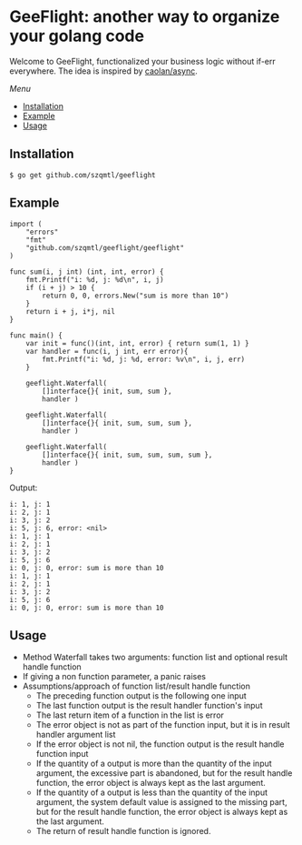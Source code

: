 GeeFlight: another way to organize your golang code
=================================================

Welcome to GeeFlight, functionalized your business logic without if-err everywhere. The idea is inspired by [caolan/async](http://caolan.github.io/async/).

*Menu*

- [Installation](#installation)
- [Example](#example)
- [Usage](#usage)

Installation
------------

    $ go get github.com/szqmtl/geeflight


Example
-------

    import (
    	"errors"
    	"fmt"
    	"github.com/szqmtl/geeflight/geeflight"
    )

    func sum(i, j int) (int, int, error) {
    	fmt.Printf("i: %d, j: %d\n", i, j)
    	if (i + j) > 10 {
    		return 0, 0, errors.New("sum is more than 10")
    	}
    	return i + j, i*j, nil
    }

    func main() {
    	var init = func()(int, int, error) { return sum(1, 1) }
    	var handler = func(i, j int, err error){
    		fmt.Printf("i: %d, j: %d, error: %v\n", i, j, err)
    	}

    	geeflight.Waterfall(
    		[]interface{}{ init, sum, sum },
    		handler )

    	geeflight.Waterfall(
    		[]interface{}{ init, sum, sum, sum },
    		handler )

    	geeflight.Waterfall(
    		[]interface{}{ init, sum, sum, sum, sum },
    		handler )
    }

Output:

    i: 1, j: 1
    i: 2, j: 1
    i: 3, j: 2
    i: 5, j: 6, error: <nil>
    i: 1, j: 1
    i: 2, j: 1
    i: 3, j: 2
    i: 5, j: 6
    i: 0, j: 0, error: sum is more than 10
    i: 1, j: 1
    i: 2, j: 1
    i: 3, j: 2
    i: 5, j: 6
    i: 0, j: 0, error: sum is more than 10

Usage
-----

- Method Waterfall takes two arguments: function list and optional result handle function
- If giving a non function parameter, a panic raises
- Assumptions/approach of function list/result handle function
    - The preceding function output is the following one input
    - The last function output is the result handler function's input
    - The last return item of a function in the list is error
    - The error object is not as part of the function input, but it is in result handler argument list
    - If the error object is not nil, the function output is the result handle function input
    - If the quantity of a output is more than the quantity of the input argument, the excessive part is abandoned, but for the result handle function, the error object is always kept as the last argument.
    - If the quantity of a output is less than the quantity of the input argument, the system default value is assigned to the missing part, but for the result handle function, the error object is always kept as the last argument.
    - The return of result handle function is ignored.